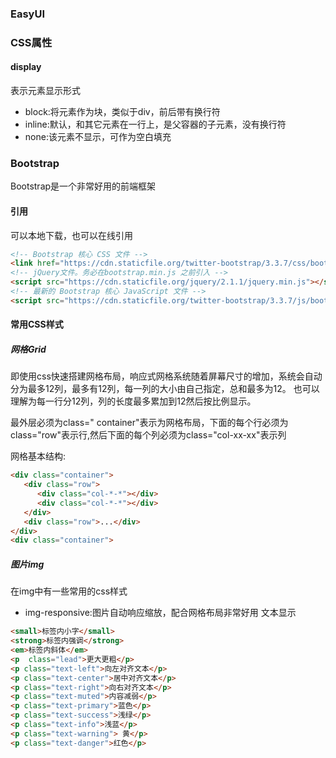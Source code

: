 ### EasyUI















### CSS属性

#### display

表示元素显示形式

*  block:将元素作为块，类似于div，前后带有换行符
* inline:默认，和其它元素在一行上，是父容器的子元素，没有换行符
* none:该元素不显示，可作为空白填充

### Bootstrap

Bootstrap是一个非常好用的前端框架
#### 引用
可以本地下载，也可以在线引用
```html
<!-- Bootstrap 核心 CSS 文件 -->
<link href="https://cdn.staticfile.org/twitter-bootstrap/3.3.7/css/bootstrap.min.css" rel="stylesheet">
<!-- jQuery文件。务必在bootstrap.min.js 之前引入 -->
<script src="https://cdn.staticfile.org/jquery/2.1.1/jquery.min.js"></script>
<!-- 最新的 Bootstrap 核心 JavaScript 文件 -->
<script src="https://cdn.staticfile.org/twitter-bootstrap/3.3.7/js/bootstrap.min.js"></script>
```
#### 常用CSS样式
##### 网格Grid
即使用css快速搭建网格布局，响应式网格系统随着屏幕尺寸的增加，系统会自动分为最多12列，最多有12列，每一列的大小由自己指定，总和最多为12。 
也可以理解为每一行分12列，列的长度最多累加到12然后按比例显示。

最外层必须为class=" container"表示为网格布局，下面的每个行必须为class="row"表示行,然后下面的每个列必须为class="col-xx-xx"表示列

网格基本结构:
```html
<div class="container">
   <div class="row">
      <div class="col-*-*"></div>
      <div class="col-*-*"></div>      
   </div>
   <div class="row">...</div>
</div>
<div class="container">
```
##### 图片img
在img中有一些常用的css样式
* img-responsive:图片自动响应缩放，配合网格布局非常好用
文本显示




```html
<small>标签内小字</small>
<strong>标签内强调</strong>
<em>标签内斜体</em>
<p  class="lead">更大更粗</p>
<p class="text-left">向左对齐文本</p>
<p class="text-center">居中对齐文本</p>
<p class="text-right">向右对齐文本</p>
<p class="text-muted">内容减弱</p>
<p class="text-primary">蓝色</p>
<p class="text-success">浅绿</p>
<p class="text-info">浅蓝</p>
<p class="text-warning"> 黄</p>
<p class="text-danger">红色</p>
```

